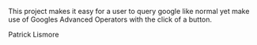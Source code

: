 This project makes it easy for a user to query google like normal yet make use of Googles Advanced Operators with the click of a button.

Patrick Lismore
